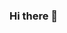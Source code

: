 ### Hi there 👋

<!--
**PoshPockets/PoshPockets** is a ✨ _special_ ✨ repository because its `README.md` (this file) appears on your GitHub profile.

Here are some ideas to get you started:

- 🔭 I’m currently working on automating my business. I have 3 businesses, Real Estate, Poshmark and Youtube.
- 🌱 I’m currently learning automation
- 👯 I’m looking to collaborate on ...
- 🤔 I’m looking for help with ...
- 💬 Ask me about ...
- 📫 How to reach me: ...
- 😄 Pronouns: ...
- ⚡ Fun fact: I've climbed a mountain
-->
